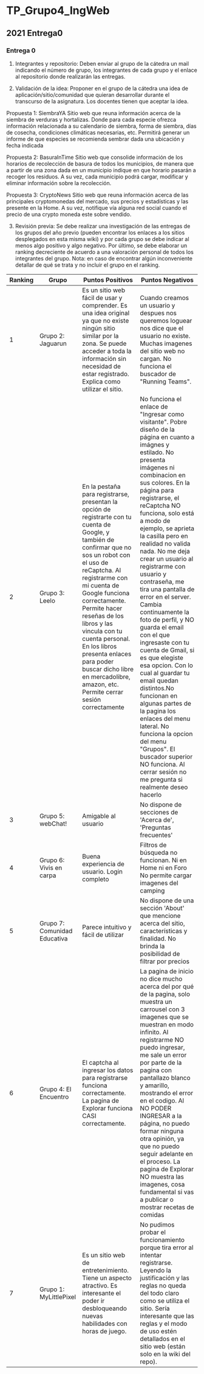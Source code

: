 # TP_Grupo4_IngWeb

## 2021 Entrega0

### Entrega 0
1. Integrantes y repositorio: Deben enviar al grupo de la cátedra un mail indicando el número de grupo, los integrantes de cada grupo y el enlace al repositorio donde realizarán las entregas.

2. Validación de la idea: Proponer en el grupo de la cátedra una idea de aplicación/sitio/comunidad que quieran desarrollar durante el transcurso de la asignatura. Los docentes tienen que aceptar la idea.

Propuesta 1: SiembraYA
Sitio web que reuna información acerca de la siembra de verduras y hortalizas.
Donde para cada especie ofrezca información relacionada a su calendario de siembra, forma de siembra, días de cosecha, condiciones climáticas necesarias, etc.
Permitirá generar un informe de que especies se recomienda sembrar dada una ubicación y fecha indicada 

Propuesta 2: BasuraInTime
Sitio web que consolide información de los horarios de recolección de basura de todos los municipios, de manera que a partir de una zona dada en un municipio indique en que horario pasarán a recoger los residuos. A su vez, cada municipio podrá cargar, modificar y eliminar información sobre la recolección.

Propuesta 3: CryptoNews
Sitio web que reuna información acerca de las principales cryptomonedas del mercado, sus precios y estadísticas y las presente en la Home. A su vez, notifique vía alguna red social cuando el precio de una crypto moneda este sobre vendido. 


3. Revisión previa: Se debe realizar una investigación de las entregas de los grupos del año previo (pueden encontrar los enlaces a los sitios desplegados en esta misma wiki) y por cada grupo se debe indicar al menos algo positivo y algo negativo. Por último, se debe elaborar un ranking decreciente de acuerdo a una valoración personal de todos los integrantes del grupo. Nota: en caso de encontrar algún inconveniente detallar de qué se trata y no incluir el grupo en el ranking.

| Ranking | Grupo | Puntos Positivos | Puntos Negativos |
| --- | --- | --- | --- |
| 1 | Grupo 2: Jaguarun | Es un sitio web fácil de usar y comprender. Es una idea original ya que no existe ningún sitio similar por la zona. Se puede acceder a toda la información sin necesidad de estar registrado. Explica como utilizar el sitio. | Cuando creamos un usuario y despues nos queremos loguear nos dice que el usuario no existe. Muchas imagenes del sitio web no cargan. No funciona el buscador de "Running Teams". |
| 2 | Grupo 3: Leelo | En la pestaña para registrarse, presentan la opción de registrarte con tu cuenta de Google, y también de confirmar que no sos un robot con el uso de reCaptcha. Al registrarme con mi cuenta de Google funciona correctamente. Permite hacer reseñas de los libros y las vincula con tu cuenta personal. En los libros presenta enlaces para poder buscar dicho libre en mercadolibre, amazon, etc. Permite cerrar sesión correctamente | No funciona el enlace de "Ingresar como visitante". Pobre diseño de la página en cuanto a imágnes y estilado. No presenta imágenes ni combinacion en sus colores. En la página para registrarse, el reCaptcha NO funciona, solo está a modo de ejemplo, se aprieta la casilla pero en realidad no valida nada. No me deja crear un usuario al registrarme con usuario y contraseña, me tira una pantalla de error en el server. Cambia continuamente la foto de perfil, y NO guarda el email con el que ingresaste con tu cuenta de Gmail, si es que elegiste esa opcion. Con lo cual al guardar tu email quedan distintos.No funcionan en algunas partes de la pagina los enlaces del menu lateral. No funciona la opcion del menu "Grupos". El buscador superior NO funciona. Al cerrar sesión no me pregunta si realmente deseo hacerlo |
| 3 | Grupo 5: webChat! | Amigable al usuario | No dispone de secciones de 'Acerca de', 'Preguntas frecuentes' |
| 4 | Grupo 6: Vivis en carpa | Buena experiencia de usuario. Login completo | Filtros de búsqueda no funcionan. Ni en Home ni en Foro No permite cargar imagenes del camping |
| 5 | Grupo 7: Comunidad Educativa | Parece intuitivo y fácil de utilizar | No dispone de una sección 'About' que mencione acerca del sitio, características y finalidad. No brinda la posibilidad de filtrar por precios |
| 6 | Grupo 4: El Encuentro | El captcha al ingresar los datos para registrarse funciona correctamente. La pagina de Explorar funciona CASI correctamente. | La pagina de inicio no dice mucho acerca del por qué de la pagina, solo muestra un carrousel con 3 imagenes que se muestran en modo infinito. Al registrarme NO puedo ingresar, me sale un error por parte de la pagina con pantallazo blanco y amarillo, mostrando el error en el codigo. Al NO PODER INGRESAR a la página, no puedo formar ninguna otra opinión, ya que no puedo seguir adelante en el proceso. La pagina de Explorar NO muestra las imagenes, cosa fundamental si vas a publicar o mostrar recetas de comidas |
| 7 | Grupo 1: MyLittlePixel | Es un sitio web de entretenimiento. Tiene un aspecto atractivo. Es interesante el poder ir desbloqueando nuevas habilidades con horas de juego.  | No pudimos probar el funcionamiento porque tira error al intentar registrarse. Leyendo la justificación y las reglas no queda del todo claro como se utiliza el sitio. Sería interesante que las reglas y el modo de uso estén detallados en el sitio web (están solo en la wiki del repo). |

### 